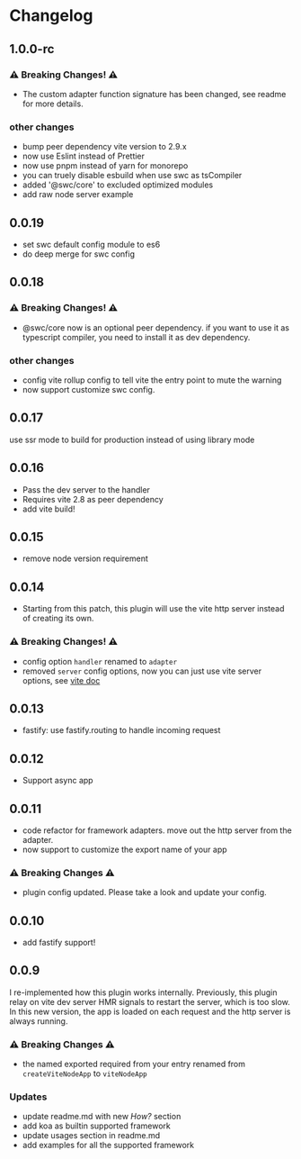# Changelog

## 1.0.0-rc
### ⚠️ **Breaking Changes!** ⚠️
- The custom adapter function signature has been changed, see readme for more details.
### other changes
- bump peer dependency vite version to 2.9.x
- now use Eslint instead of Prettier
- now use pnpm instead of yarn for monorepo
- you can truely disable esbuild when use swc as tsCompiler
- added '@swc/core' to excluded optimized modules
- add raw node server example

## 0.0.19
- set swc default config module to es6
- do deep merge for swc config

## 0.0.18
### ⚠️ **Breaking Changes!** ⚠️
- @swc/core now is an optional peer dependency. if you want to use it as typescript compiler, you need to install it as dev dependency.

### other changes
- config vite rollup config to tell vite the entry point to mute the warning
- now support customize swc config.

## 0.0.17
use ssr mode to build for production instead of using library mode
## 0.0.16

- Pass the dev server to the handler
- Requires vite 2.8 as peer dependency
- add vite build!

## 0.0.15

- remove node version requirement

## 0.0.14

- Starting from this patch, this plugin will use the vite http server instead of creating its own.

### ⚠️ **Breaking Changes!** ⚠️

- config option `handler` renamed to `adapter`
- removed `server` config options, now you can just use vite server options, see [vite doc](https://vitejs.dev/config/#server-host)

## 0.0.13

- fastify: use fastify.routing to handle incoming request

## 0.0.12

- Support async app

## 0.0.11

- code refactor for framework adapters. move out the http server from the adapter.
- now support to customize the export name of your app

### ⚠️ **Breaking Changes** ⚠️

- plugin config updated. Please take a look and update your config.

## 0.0.10

- add fastify support!

## 0.0.9

I re-implemented how this plugin works internally. Previously, this plugin relay on vite dev server HMR signals to restart the server, which is too slow. In this new version, the app is loaded on each request and the http server is always running.

### ⚠️ **Breaking Changes** ⚠️

- the named exported required from your entry renamed from `createViteNodeApp` to `viteNodeApp`

### **Updates**

- update readme.md with new _How?_ section
- add koa as builtin supported framework
- update usages section in readme.md
- add examples for all the supported framework
